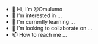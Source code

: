- 👋 Hi, I’m @Omulumo
- 👀 I’m interested in ...
- 🌱 I’m currently learning ...
- 💞️ I’m looking to collaborate on ...
- 📫 How to reach me ...

<!---
Omulumo/Omulumo is a ✨ special ✨ repository because its `README.md` (this file) appears on your GitHub profile.
You can click the Preview link to take a look at your changes.
--->

